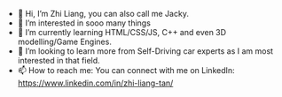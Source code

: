 - 👋 Hi, I’m Zhi Liang, you can also call me Jacky.
- 👀 I’m interested in sooo many things
- 🌱 I’m currently learning HTML/CSS/JS, C++ and even 3D modelling/Game Engines.
- 💞️ I’m looking to learn more from Self-Driving car experts as I am most interested in that field.
- 📫 How to reach me:
      You can connect with me on LinkedIn: https://www.linkedin.com/in/zhi-liang-tan/

<!---
Drag0n0wl/Drag0n0wl is a ✨ special ✨ repository because its `README.md` (this file) appears on your GitHub profile.
You can click the Preview link to take a look at your changes.
--->
